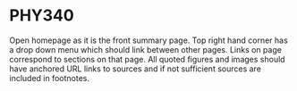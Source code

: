 # PHY340
Open homepage as it is the front summary page.
Top right hand corner has a drop down menu which should link between other pages.
Links on page correspond to sections on that page.
All quoted figures and images should have anchored URL links to sources and if not sufficient sources are included in footnotes.
